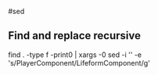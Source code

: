 #sed

## Find and replace recursive
find . -type f -print0 | xargs -0 sed -i '' -e 's/PlayerComponent/LifeformComponent/g'
